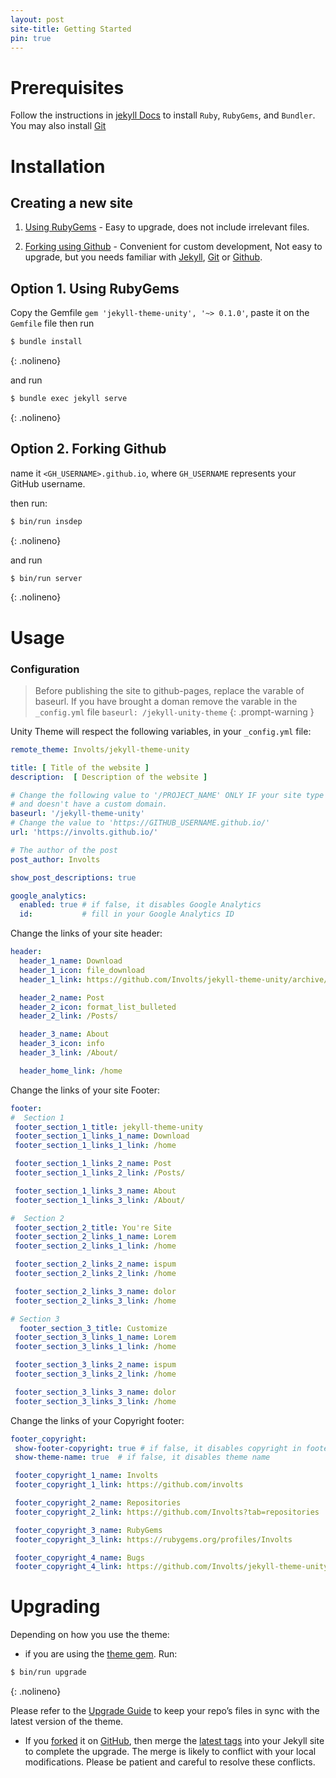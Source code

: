 ```yaml
---
layout: post
site-title: Getting Started
pin: true
---
```

# Prerequisites

Follow the instructions in [jekyll Docs](https://jekyllrb.com/docs/installation/) to install `Ruby`, `RubyGems`, and `Bundler`. You may also install [Git](https://git-scm.com/)

# Installation

## Creating a new site

1. [Using RubyGems](https://rubygems.org/gems/jekyll-theme-unity) - Easy to upgrade, does not include irrelevant files.

1. [Forking using Github](https://github.com/Involts/unity-theme-starter/generate) - Convenient for custom development, Not easy to upgrade, but you needs familiar with [Jekyll](https://jekyllrb.com), [Git](https://git-scm.com/) or [Github](https://github.com/).

## Option 1. Using RubyGems

Copy the Gemfile `gem 'jekyll-theme-unity', '~> 0.1.0'`, paste it on the `Gemfile` file then run 

```bash
$ bundle install
```
{: .nolineno}

and run
```bash
$ bundle exec jekyll serve
```
{: .nolineno}




## Option 2. Forking Github

name it `<GH_USERNAME>.github.io`, where `GH_USERNAME` represents your GitHub username.

 then run:
```bash
$ bin/run insdep
```
{: .nolineno}

and run
```bash
$ bin/run server
```
{: .nolineno}

# Usage

### Configuration

> Before publishing the site to github-pages, replace the varable of baseurl. If you have brought a doman remove the varable in the `_config.yml` file 
`baseurl: /jekyll-unity-theme`
{: .prompt-warning }

Unity Theme will respect the following variables, in your `_config.yml` file:

```yml
remote_theme: Involts/jekyll-theme-unity

title: [ Title of the website ]
description:  [ Description of the website ]

# Change the following value to '/PROJECT_NAME' ONLY IF your site type is GitHub Pages Project sites
# and doesn't have a custom domain.
baseurl: '/jekyll-theme-unity'
# Change the value to 'https://GITHUB_USERNAME.github.io/'
url: 'https://involts.github.io/' 

# The author of the post
post_author: Involts

show_post_descriptions: true

google_analytics: 
  enabled: true # if false, it disables Google Analytics
  id:           # fill in your Google Analytics ID    
```

Change the links of your site header:
```yml
header:
  header_1_name: Download
  header_1_icon: file_download
  header_1_link: https://github.com/Involts/jekyll-theme-unity/archive/refs/heads/master.zip

  header_2_name: Post
  header_2_icon: format_list_bulleted
  header_2_link: /Posts/

  header_3_name: About
  header_3_icon: info
  header_3_link: /About/

  header_home_link: /home
```

Change the links of your site Footer:
```yml
footer:
#  Section 1
 footer_section_1_title: jekyll-theme-unity
 footer_section_1_links_1_name: Download
 footer_section_1_links_1_link: /home

 footer_section_1_links_2_name: Post
 footer_section_1_links_2_link: /Posts/

 footer_section_1_links_3_name: About
 footer_section_1_links_3_link: /About/

#  Section 2
 footer_section_2_title: You're Site
 footer_section_2_links_1_name: Lorem
 footer_section_2_links_1_link: /home

 footer_section_2_links_2_name: ispum
 footer_section_2_links_2_link: /home

 footer_section_2_links_3_name: dolor
 footer_section_2_links_3_link: /home 

# Section 3
  footer_section_3_title: Customize
 footer_section_3_links_1_name: Lorem
 footer_section_3_links_1_link: /home

 footer_section_3_links_2_name: ispum
 footer_section_3_links_2_link: /home

 footer_section_3_links_3_name: dolor
 footer_section_3_links_3_link: /home
```

Change the links of your Copyright footer:
```yml
footer_copyright: 
 show-footer-copyright: true # if false, it disables copyright in footer
 show-theme-name: true  # if false, it disables theme name

 footer_copyright_1_name: Involts
 footer_copyright_1_link: https://github.com/involts

 footer_copyright_2_name: Repositories
 footer_copyright_2_link: https://github.com/Involts?tab=repositories

 footer_copyright_3_name: RubyGems
 footer_copyright_3_link: https://rubygems.org/profiles/Involts

 footer_copyright_4_name: Bugs
 footer_copyright_4_link: https://github.com/Involts/jekyll-theme-unity/issues/new

```
#  Upgrading
  Depending on how you use the theme:

- if you are using the [theme gem](https://rubygems.org/gems/jekyll-theme-unity). Run:

```bash
$ bin/run upgrade
```
{: .nolineno}

Please refer to the [Upgrade Guide](https://github.com/Involts/jekyll-theme-unity/wiki/Theme-Upgrade-Guide) to keep your repo’s files in sync with the latest version of the theme.

- If you [forked](https://github.com/Involts/jekyll-theme-unity/fork) it on [GitHub](https://github.com/Involts/jekyll-theme-unity), then merge the [latest tags](https://github.com/Involts/jekyll-theme-unity/tags) into your Jekyll site to complete the upgrade. The merge is likely to conflict with your local modifications. Please be patient and careful to resolve these conflicts.







